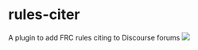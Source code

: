 # rules-citer
A plugin to add FRC rules citing to Discourse forums
![](https://github.com/GrahamSH-LLK/rules-citer/blob/main/rules-plugin.gif?raw=true)
